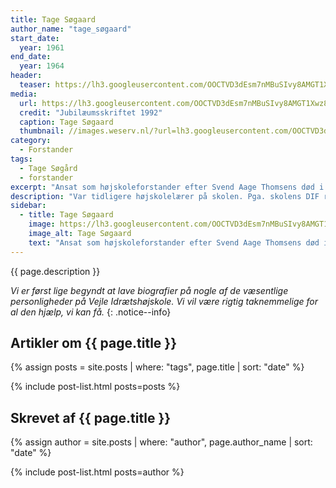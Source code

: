 ```yaml
---
title: Tage Søgaard
author_name: "tage_søgaard"
start_date: 
  year: 1961
end_date:
  year: 1964
header:
  teaser: https://lh3.googleusercontent.com/OOCTVD3dEsm7nMBuSIvy8AMGT1Xwz8nlY14RpZmx_aBPDgCT1ETnFvOq9J8MRf9QG2q4M3OQ7qdUk8pDQyWZueKHvAiEmQUVgXXcXr2wGN-7BnCNyR8iKiymjnzpy0lKoC_DcGqXdu8
media: 
  url: https://lh3.googleusercontent.com/OOCTVD3dEsm7nMBuSIvy8AMGT1Xwz8nlY14RpZmx_aBPDgCT1ETnFvOq9J8MRf9QG2q4M3OQ7qdUk8pDQyWZueKHvAiEmQUVgXXcXr2wGN-7BnCNyR8iKiymjnzpy0lKoC_DcGqXdu8
  credit: "Jubilæumsskriftet 1992"
  caption: Tage Søgaard
  thumbnail: //images.weserv.nl/?url=lh3.googleusercontent.com/OOCTVD3dEsm7nMBuSIvy8AMGT1Xwz8nlY14RpZmx_aBPDgCT1ETnFvOq9J8MRf9QG2q4M3OQ7qdUk8pDQyWZueKHvAiEmQUVgXXcXr2wGN-7BnCNyR8iKiymjnzpy0lKoC_DcGqXdu8&w=100
category:
  - Forstander
tags:
  - Tage Søgård
  - forstander
excerpt: "Ansat som højskoleforstander efter Svend Aage Thomsens død i 1961. Blev forstander sammen med Aksel Bjerregaard. Sagde op i 1964."
description: "Var tidligere højskolelærer på skolen. Pga. skolens DIF relationer fik han en medforstander i Aksel Bjerregaard. Samarbejdet kom dog aldrigt til at fungere optimalt, hvilket man kan læse mere om i Jubilæumsskriftet fra 1992."
sidebar:
  - title: Tage Søgaard
    image: https://lh3.googleusercontent.com/OOCTVD3dEsm7nMBuSIvy8AMGT1Xwz8nlY14RpZmx_aBPDgCT1ETnFvOq9J8MRf9QG2q4M3OQ7qdUk8pDQyWZueKHvAiEmQUVgXXcXr2wGN-7BnCNyR8iKiymjnzpy0lKoC_DcGqXdu8
    image_alt: Tage Søgaard
    text: "Ansat som højskoleforstander efter Svend Aage Thomsens død i 1961. Blev forstander sammen med Aksel Bjerregaard. Sagde op i 1964."
---
```


{{ page.description }}

_Vi er først lige begyndt at lave biografier på nogle af de væsentlige personligheder på Vejle Idrætshøjskole. Vi vil være rigtig taknemmelige for al den hjælp, vi kan få._
{: .notice--info}

## Artikler om {{ page.title }}

{% assign posts = site.posts | where: "tags", page.title | sort: "date" %}

{% include post-list.html posts=posts %}

## Skrevet af {{ page.title }}

{% assign author = site.posts | where: "author", page.author_name | sort: "date" %}

{% include post-list.html posts=author %}
